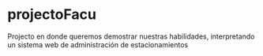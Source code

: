 # projectoFacu
Projecto en donde queremos demostrar nuestras habilidades, interpretando un sistema web de administración de estacionamientos 
